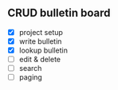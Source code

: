 ## CRUD bulletin board

- [x] project setup
- [x] write bulletin 
- [x] lookup bulletin
- [ ] edit & delete
- [ ] search
- [ ] paging 
